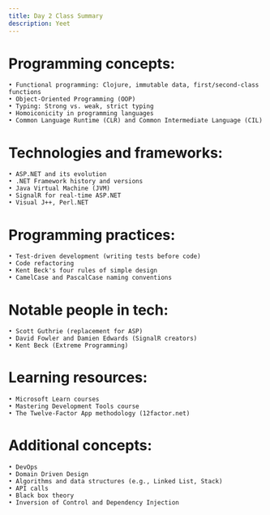 ```yaml
--- 
title: Day 2 Class Summary 
description: Yeet
---
```

# Programming concepts: 
    • Functional programming: Clojure, immutable data, first/second-class functions
    • Object-Oriented Programming (OOP)
    • Typing: Strong vs. weak, strict typing
    • Homoiconicity in programming languages
    • Common Language Runtime (CLR) and Common Intermediate Language (CIL)
# Technologies and frameworks: 
    • ASP.NET and its evolution
    • .NET Framework history and versions
    • Java Virtual Machine (JVM)
    • SignalR for real-time ASP.NET
    • Visual J++, Perl.NET
# Programming practices: 
    • Test-driven development (writing tests before code)
    • Code refactoring
    • Kent Beck's four rules of simple design
    • CamelCase and PascalCase naming conventions
# Notable people in tech: 
    • Scott Guthrie (replacement for ASP)
    • David Fowler and Damien Edwards (SignalR creators)
    • Kent Beck (Extreme Programming)
# Learning resources: 
    • Microsoft Learn courses
    • Mastering Development Tools course
    • The Twelve-Factor App methodology (12factor.net)
# Additional concepts: 
    • DevOps
    • Domain Driven Design
    • Algorithms and data structures (e.g., Linked List, Stack)
    • API calls
    • Black box theory
    • Inversion of Control and Dependency Injection